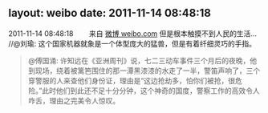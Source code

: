 layout: weibo
date: 2011-11-14 08:48:18
---
<meta name="referrer" content="no-referrer" />

2011-11-14 08:48:18  &nbsp;&nbsp;&nbsp;&nbsp;&nbsp;&nbsp; 来自 <a href="http://weibo.com/" rel="nofollow">微博 weibo.com</a>
但是根本触摸不到人民的生活… //@刘瑜: 这个国家机器就象是一个体型庞大的猛兽，但是有着纤细灵巧的手指。
>  @傅国涌: 许知远在《亚洲周刊》说，七二三动车事件三个月后的夜晚，他到现场，绕着被篱笆围住的那一潭黑漆漆的水走了一半，警笛声响了，三个穿警服的人来查他们身份证，理由是“这边抢劫多，怕你们被抢，很危险。”此时他们到此还不足十分分钟，这个神奇的国度，警察工作的高效令人咋舌，理由之完美令人惊叹。 ​​​
